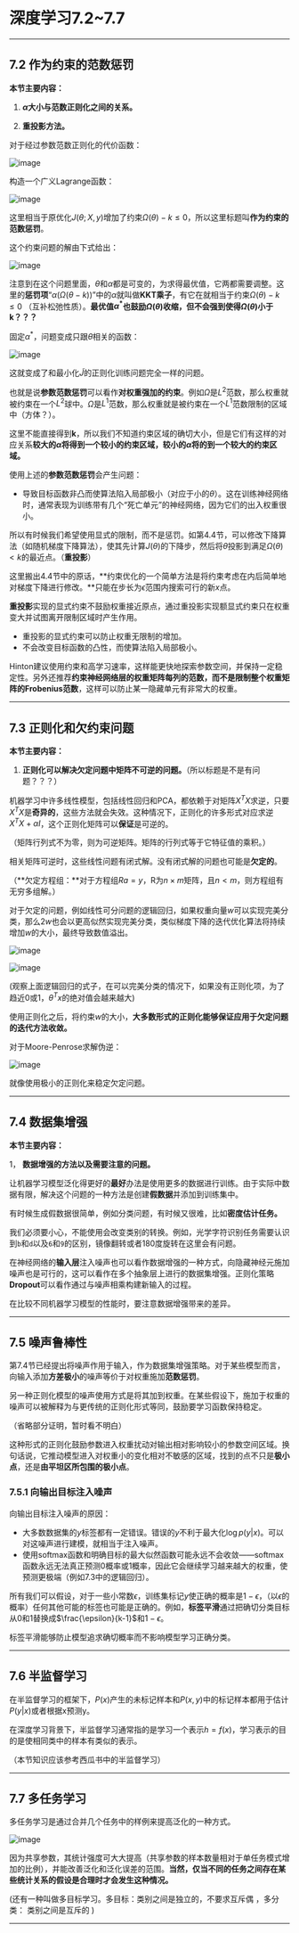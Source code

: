 # 深度学习7.2~7.7

---



## 7.2 作为约束的范数惩罚

**本节主要内容：**

1. **$\alpha$大小与范数正则化之间的关系。**

2. **重投影方法。**

   

对于经过参数范数正则化的代价函数：

![image][1]

构造一个广义Lagrange函数：

![image][2]

这里相当于原优化$J(\theta;X,y)$增加了约束$\Omega(\theta) - k \leq 0$，所以这里标题叫**作为约束的范数惩罚**。

这个约束问题的解由下式给出：

![image][3]

注意到在这个问题里面，$\theta$和$\alpha$都是可变的，为求得最优值，它两都需要调整。这里的**惩罚项**“$\alpha(\Omega(\theta - k))$”中的$\alpha$就叫做**KKT乘子**，有它在就相当于约束$\Omega(\theta) - k \leq 0$ （互补松弛性质）。**最优值$\alpha^*$也鼓励$\Omega(\theta)$收缩，但不会强到使得$\Omega(\theta)$小于k？？？**

固定$\alpha^*$，问题变成只跟$\theta$相关的函数：

![image][4]

这就变成了和最小化$\widetilde{J}$的正则化训练问题完全一样的问题。

也就是说**参数范数惩罚**可以看作**对权重强加的约束**。例如$\Omega$是$L^2$范数，那么权重就被约束在一个$L^2$球中。$\Omega$是$L^1$范数，那么权重就是被约束在一个$L^1$范数限制的区域中（方体？）。

这里不能直接得到**k**，所以我们不知道约束区域的确切大小，但是它们有这样的对应关系**较大的$\alpha$将得到一个较小的约束区域，较小的$\alpha$将的到一个较大的约束区域。**



使用上述的**参数范数惩罚**会产生问题：

- 导致目标函数非凸而使算法陷入局部极小（对应于小的$\theta$）。这在训练神经网络时，通常表现为训练带有几个“死亡单元”的神经网络，因为它们的出入权重很小。

所以有时候我们希望使用显式的限制，而不是惩罚。如第4.4节，可以修改下降算法（如随机梯度下降算法），使其先计算$J(\theta)$的下降步，然后将$\theta$投影到满足$\Omega(\theta)<k$的最近点。（**重投影**）

这里搬出4.4节中的原话，**约束优化的一个简单方法是将约束考虑在内后简单地对梯度下降进行修改。**只能在步长为$\epsilon$范围内搜索可行的新$x$点。

**重投影**实现的显式约束不鼓励权重接近原点，通过重投影实现额显式约束只在权重变大并试图离开限制区域时产生作用。

- 重投影的显式约束可以防止权重无限制的增加。
- 不会改变目标函数的凸性，而使算法陷入局部极小。



Hinton建议使用约束和高学习速率，这样能更快地探索参数空间，并保持一定稳定性。另外还推荐**约束神经网络层的权重矩阵每列的范数，而不是限制整个权重矩阵的Frobenius范数**，这样可以防止某一隐藏单元有非常大的权重。



---



## 7.3 正则化和欠约束问题

**本节主要内容：**

1. **正则化可以解决欠定问题中矩阵不可逆的问题。**（所以标题是不是有问题？？？）

   

机器学习中许多线性模型，包括线性回归和PCA，都依赖于对矩阵$X^TX$求逆，只要$X^TX$是**奇异的**，这些方法就会失效。这种情况下，正则化的许多形式对应求逆$X^TX+\alpha I$，这个正则化矩阵可以**保证**是可逆的。

（矩阵行列式不为零，则为可逆矩阵。矩阵的行列式等于它特征值的乘积。）



相关矩阵可逆时，这些线性问题有闭式解。没有闭式解的问题也可能是**欠定的**。

（**欠定方程组：**对于方程组$Ra=y$，R为$n\times m$矩阵，且$n<m$，则方程组有无穷多组解。）

对于欠定的问题，例如线性可分问题的逻辑回归，如果权重向量$w$可以实现完美分类，那么$2w$也会以更高似然实现完美分类，类似梯度下降的迭代优化算法将持续增加$w$的大小，最终导致数值溢出。

![image][5]

![image][6]

(观察上面逻辑回归的式子，在可以完美分类的情况下，如果没有正则化项，为了趋近0或1，$\theta^T x$的绝对值会越来越大)

使用正则化之后，将约束$w$的大小，**大多数形式的正则化能够保证应用于欠定问题的迭代方法收敛。**



对于Moore-Penrose求解伪逆：

![image][7]

就像使用极小的正则化来稳定欠定问题。



---



## 7.4 数据集增强

**本节主要内容：**

1， **数据增强的方法以及需要注意的问题。**



让机器学习模型泛化得更好的**最好**办法是使用更多的数据进行训练。由于实际中数据有限，解决这个问题的一种方法是创建**假数据**并添加到训练集中。

有时候生成假数据很简单，例如分类问题，有时候又很难，比如**密度估计任务。**

我们必须要小心，不能使用会改变类别的转换。例如，光学字符识别任务需要认识到`b`和`d`以及`6`和`9`的区别，镜像翻转或者180度旋转在这里会有问题。



在神经网络的**输入层**注入噪声也可以看作数据增强的一种方式，向隐藏神经元施加噪声也是可行的，这可以看作在多个抽象层上进行的数据集增强。正则化策略**Dropout**可以看作通过与噪声相乘构建新输入的过程。



在比较不同机器学习模型的性能时，要注意数据增强带来的差异。



----



## 7.5 噪声鲁棒性



第7.4节已经提出将噪声作用于输入，作为数据集增强策略。对于某些模型而言，向输入添加**方差极小**的噪声等价于对权重施加**范数惩罚**。



另一种正则化模型的噪声使用方式是将其加到权重。在某些假设下，施加于权重的噪声可以被解释为与更传统的正则化形式等同，鼓励要学习函数保持稳定。

（省略部分证明，暂时看不明白）

这种形式的正则化鼓励参数进入权重扰动对输出相对影响较小的参数空间区域。换句话说，它推动模型进入对权重小的变化相对不敏感的区域，找到的点不只是**极小点**，还是**由平坦区所包围的极小点**。



### 7.5.1 向输出目标注入噪声



向输出目标注入噪声的原因：

- 大多数数据集的$y$标签都有一定错误。错误的$y$不利于最大化$\log p(y|x)$。可以对这噪声进行建模，就相当于注入噪声。
- 使用softmax函数和明确目标的最大似然函数可能永远不会收敛——softmax函数永远无法真正预测0概率或1概率，因此它会继续学习越来越大的权重，使预测更极端（例如7.3中的逻辑回归）。

所有我们可以假设，对于一些小常数$\epsilon$，训练集标记$y$使正确的概率是$1-\epsilon$，（以$\epsilon$的概率）任何其他可能的标签也可能是正确的。例如，**标签平滑**通过把确切分类目标从0和1替换成$\frac{\epsilon}{k-1}$和$1-\epsilon$。

标签平滑能够防止模型追求确切概率而不影响模型学习正确分类。



---



## 7.6 半监督学习



在半监督学习的框架下，$P(x)$产生的未标记样本和$P(x,y)$中的标记样本都用于估计$P(y|x)$或者根据x预测y。

在深度学习背景下，半监督学习通常指的是学习一个表示$h=f(x)$，学习表示的目的是使相同类中的样本有类似的表示。

（本节知识应该参考西瓜书中的半监督学习）





----

## 7.7 多任务学习



多任务学习是通过合并几个任务中的样例来提高泛化的一种方式。

![image][8]

因为共享参数，其统计强度可大大提高（共享参数的样本数量相对于单任务模式增加的比例），并能改善泛化和泛化误差的范围。**当然，仅当不同的任务之间存在某些统计关系的假设是合理时才会发生这种情况。**



(还有一种叫做多目标学习。多目标：类别之间是独立的，不要求互斥偶 ，多分类： 类别之间是互斥的 )





---

[1]: images/1.png
[2]: images/2.png
[3]: images/3.png
[4]: images/4.png
[5]: images/5.png
[6]: images/6.png
[7]: images/7.png
[8]: images/8.png

